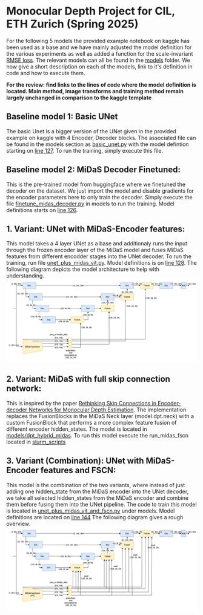 # Monocular Depth Project for CIL, ETH Zurich (Spring 2025)

For the following 5 models the provided example notebook on kaggle has been used as a base and we have mainly adjusted the model definition for the various experiments as well as added a function for the scale-invariant [RMSE loss](https://github.com/TheHummel/cil-monocular-depth/blob/master/training/loss.py). The relevant models can all be found in the [models](https://github.com/TheHummel/cil-monocular-depth/tree/master/models) folder. We now give a short description on each of the models, link to it's definition in code and how to execute them.

**For the review: find links to the lines of code where the model definition is located. Main method, image transforms and training method remain largely unchanged in comparison to the kaggle template**

## Baseline model 1: Basic UNet

The basic Unet is a bigger version of the UNet given in the provided example on kaggle with 4 Encoder, Decoder blocks. The associated file can be found in the models section as [basic_unet.py](https://github.com/TheHummel/cil-monocular-depth/blob/master/models/basic_unet.py) with the model defintion starting on [line 127](https://github.com/TheHummel/cil-monocular-depth/blob/master/models/basic_unet.py#L127-L211). To run the training, simply execute this file.

## Baseline model 2: MiDaS Decoder Finetuned:

This is the pre-trained model from huggingface where we finetuned the decoder on the dataset. We just import the model and disable gradients for the encoder parameters here to only train the decoder. Simply execute the file [finetune_midas_decoder.py](https://github.com/TheHummel/cil-monocular-depth/blob/master/models/finetune_midas_decoder.py) in models to run the training. Model definitions starts on [line 126](https://github.com/TheHummel/cil-monocular-depth/blob/master/models/finetune_midas_decoder.py#L126-L145).


## 1. Variant: UNet with MiDaS-Encoder features:

This model takes a 4 layer UNet as a base and additionaly runs the input through the frozen encoder layer of the MiDaS model and fuses MiDaS features from different encodder stages into the UNet decoder. To run the training, run file [unet_plus_midas_vit.py](https://github.com/TheHummel/cil-monocular-depth/blob/master/models/unet_plus_midas_vit.py). Model definitions is on [line 128](https://github.com/TheHummel/cil-monocular-depth/blob/master/models/unet_plus_midas_vit.py#L128-L271). The following diagram depicts the model architecture to help with understanding. 
![UNet+MiDaS-Enc](./images/UNetAndMidas.png)

## 2. Variant: MiDaS with full skip connection network:

This is inspired by the paper [Rethinking Skip Connections in Encoder-decoder Networks for Monocular Depth Estimation](https://arxiv.org/abs/2208.13441). The implementation replaces the FusionBlocks in the MiDaS Neck layer (model.dpt.neck) with a custom FusionBlock that performs a more complex feature fusion of different encoder hidden_states. The model is located in [models/dpt_hybrid_midas](https://github.com/TheHummel/cil-monocular-depth/tree/master/models/dpt_hybrid_midas). To run this model execute the run_midas_fscn located in [slurm_scripts](https://github.com/TheHummel/cil-monocular-depth/blob/master/slurm_scripts/run_midas_fscn.sh)

## 3. Variant (Combination): UNet with MiDaS-Encoder features and FSCN:

This model is the combination of the two variants, where instead of just adding one hidden_state from the MiDaS encoder into the UNet decoder, we take all selected hidden_states from the MiDaS encoder and combine them before fusing them into the UNet pipeline. The code to train this model is located in [unet_plus_midas_vit_and_fscn.py](https://github.com/TheHummel/cil-monocular-depth/blob/master/models/unet_plus_midas_vit_and_fscn.py) under models. Model definitions are located on [line 144](https://github.com/TheHummel/cil-monocular-depth/blob/master/models/unet_plus_midas_vit_and_fscn.py#L144-L380) The following diagram gives a rough overview.
![UNet+Midas-Enc with FSCN](./images/UNetPlusMidasWithFSCN.png)
